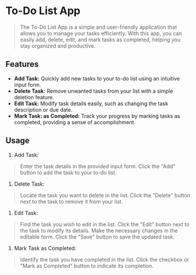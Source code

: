 # To-Do List App
> The To-Do List App is a simple and user-friendly application that allows you to manage your tasks efficiently. With this app, you can easily add, delete, edit, and mark tasks as completed, helping you stay organized and productive.

## Features

- **Add Task:** Quickly add new tasks to your to-do list using an intuitive input form.
- **Delete Task:**  Remove unwanted tasks from your list with a simple deletion feature.
- **Edit Task:**  Modify task details easily, such as changing the task description or due date.
- **Mark Task: as Completed:** Track your progress by marking tasks as completed, providing a sense of accomplishment.

## Usage

1. Add Task:

 > Enter the task details in the provided input form.
Click the "Add" button to add the task to your to-do list.

1. Delete Task:
 > Locate the task you want to delete in the list.
Click the "Delete" button next to the task to remove it from your list.

1. Edit Task:

> Find the task you wish to edit in the list.
Click the "Edit" button next to the task to modify its details.
Make the necessary changes in the editable form.
Click the "Save" button to save the updated task.

1. Mark Task as Completed:

> Identify the task you have completed in the list.
Click the checkbox or "Mark as Completed" button to indicate its completion.
